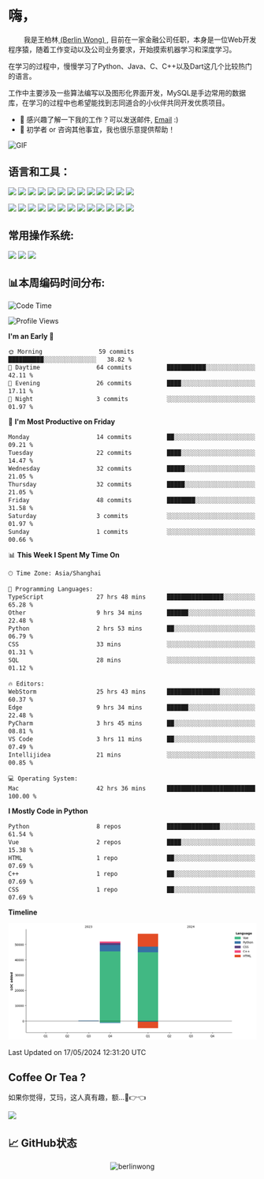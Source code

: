 # 嗨，
&nbsp;&nbsp;&nbsp;&nbsp;&nbsp;&nbsp;&nbsp;&nbsp;我是王柏林[ (Berlin Wong) ](https://github.com/berlinwong), 目前在一家金融公司任职，本身是一位Web开发程序猿，随着工作变动以及公司业务要求，开始摸索机器学习和深度学习。

在学习的过程中，慢慢学习了Python、Java、C、C++以及Dart这几个比较热门的语言。

工作中主要涉及一些算法编写以及图形化界面开发，MySQL是手边常用的数据库，在学习的过程中也希望能找到志同道合的小伙伴共同开发优质项目。

- 💼 感兴趣了解一下我的工作？可以发送邮件, [Email](mailto:wzysws@gmail.com) :)
- 💬 初学者 or 咨询其他事宜，我也很乐意提供帮助！


<img style="margin: 0 auto;object-fit: cover;" alt="GIF" src="https://github.com/abhisheknaiidu/abhisheknaiidu/blob/master/code.gif?raw=true" />


## 语言和工具：
<code><img height="25" src='https://cdn.jsdelivr.net/gh/devicons/devicon/icons/python/python-original.svg'></code>
<code><img height="25" src='https://cdn.jsdelivr.net/gh/devicons/devicon/icons/java/java-original.svg'></code>
<code><img height="25" src='https://cdn.jsdelivr.net/gh/devicons/devicon/icons/cplusplus/cplusplus-original.svg'></code>
<code><img height="25" src='https://cdn.jsdelivr.net/gh/devicons/devicon/icons/dart/dart-original.svg'></code>
<code><img height="25" src='https://cdn.jsdelivr.net/gh/devicons/devicon/icons/git/git-original.svg'></code>
<code><img height="25" src='https://cdn.jsdelivr.net/gh/devicons/devicon/icons/docker/docker-original.svg'></code>
<code><img height="25" src='https://cdn.jsdelivr.net/gh/devicons/devicon/icons/mysql/mysql-original.svg'></code>
<code><img height="25" src='https://cdn.jsdelivr.net/gh/devicons/devicon/icons/html5/html5-original.svg'></code>
<code><img height="25" src='https://cdn.jsdelivr.net/gh/devicons/devicon/icons/css3/css3-original.svg'></code>
<code><img height="25" src='https://cdn.jsdelivr.net/gh/devicons/devicon/icons/javascript/javascript-original.svg'></code>
<code><img height="25" src='https://cdn.jsdelivr.net/gh/devicons/devicon/icons/less/less-plain-wordmark.svg'></code>
<code><img height="25" src='https://cdn.jsdelivr.net/gh/devicons/devicon/icons/flutter/flutter-original.svg'></code>
<code><img height="25" src='https://cdn.jsdelivr.net/gh/devicons/devicon/icons/jquery/jquery-original.svg'></code>

<code><img height="25" src='https://cdn.jsdelivr.net/gh/devicons/devicon/icons/anaconda/anaconda-original.svg'></code>
<code><img height="25" src='https://cdn.jsdelivr.net/gh/devicons/devicon/icons/pytorch/pytorch-original.svg'></code>
<code><img height="25" src='https://cdn.jsdelivr.net/gh/devicons/devicon/icons/jupyter/jupyter-original.svg'></code>
<code><img height="25" src='https://cdn.jsdelivr.net/gh/devicons/devicon/icons/flask/flask-original.svg'></code>
<code><img height="25" src='https://cdn.jsdelivr.net/gh/devicons/devicon/icons/markdown/markdown-original.svg'></code>
<code><img height="25" src='https://cdn.jsdelivr.net/gh/devicons/devicon/icons/latex/latex-original.svg'></code>
<code><img height="25" src='https://cdn.jsdelivr.net/gh/devicons/devicon/icons/cmake/cmake-original.svg'></code>
<code><img height="25" src='https://cdn.jsdelivr.net/gh/devicons/devicon/icons/nodejs/nodejs-original.svg'></code>
<code><img height="25" src='https://cdn.jsdelivr.net/gh/devicons/devicon/icons/npm/npm-original-wordmark.svg'></code>
<code><img height="25" src='https://cdn.jsdelivr.net/gh/devicons/devicon/icons/vuejs/vuejs-original.svg'></code>
<code><img height="25" src='https://cdn.jsdelivr.net/gh/devicons/devicon/icons/nginx/nginx-original.svg'></code>
<code><img height="25" src='https://cdn.jsdelivr.net/gh/devicons/devicon/icons/jetbrains/jetbrains-original.svg'></code>
<code><img height="25" src='https://cdn.jsdelivr.net/gh/devicons/devicon/icons/pycharm/pycharm-original.svg'></code>

## 常用操作系统:
<code><img height="25" src='https://cdn.jsdelivr.net/gh/devicons/devicon/icons/apple/apple-original.svg'></code>
<code><img height="25" src='https://cdn.jsdelivr.net/gh/devicons/devicon/icons/ubuntu/ubuntu-plain.svg'></code>
<code><img height="25" src='https://cdn.jsdelivr.net/gh/devicons/devicon/icons/windows8/windows8-original.svg'></code>

## 📊本周编码时间分布:
<!--START_SECTION:waka-->
![Code Time](http://img.shields.io/badge/Code%20Time-540%20hrs%2021%20mins-blue)

![Profile Views](http://img.shields.io/badge/Profile%20Views-0-blue)

**I'm an Early 🐤** 

```text
🌞 Morning                59 commits          ██████████░░░░░░░░░░░░░░░   38.82 % 
🌆 Daytime                64 commits          ███████████░░░░░░░░░░░░░░   42.11 % 
🌃 Evening                26 commits          ████░░░░░░░░░░░░░░░░░░░░░   17.11 % 
🌙 Night                  3 commits           ░░░░░░░░░░░░░░░░░░░░░░░░░   01.97 % 
```
📅 **I'm Most Productive on Friday** 

```text
Monday                   14 commits          ██░░░░░░░░░░░░░░░░░░░░░░░   09.21 % 
Tuesday                  22 commits          ████░░░░░░░░░░░░░░░░░░░░░   14.47 % 
Wednesday                32 commits          █████░░░░░░░░░░░░░░░░░░░░   21.05 % 
Thursday                 32 commits          █████░░░░░░░░░░░░░░░░░░░░   21.05 % 
Friday                   48 commits          ████████░░░░░░░░░░░░░░░░░   31.58 % 
Saturday                 3 commits           ░░░░░░░░░░░░░░░░░░░░░░░░░   01.97 % 
Sunday                   1 commits           ░░░░░░░░░░░░░░░░░░░░░░░░░   00.66 % 
```


📊 **This Week I Spent My Time On** 

```text
🕑︎ Time Zone: Asia/Shanghai

💬 Programming Languages: 
TypeScript               27 hrs 48 mins      ████████████████░░░░░░░░░   65.28 % 
Other                    9 hrs 34 mins       ██████░░░░░░░░░░░░░░░░░░░   22.48 % 
Python                   2 hrs 53 mins       ██░░░░░░░░░░░░░░░░░░░░░░░   06.79 % 
CSS                      33 mins             ░░░░░░░░░░░░░░░░░░░░░░░░░   01.31 % 
SQL                      28 mins             ░░░░░░░░░░░░░░░░░░░░░░░░░   01.12 % 

🔥 Editors: 
WebStorm                 25 hrs 43 mins      ███████████████░░░░░░░░░░   60.37 % 
Edge                     9 hrs 34 mins       ██████░░░░░░░░░░░░░░░░░░░   22.48 % 
PyCharm                  3 hrs 45 mins       ██░░░░░░░░░░░░░░░░░░░░░░░   08.81 % 
VS Code                  3 hrs 11 mins       ██░░░░░░░░░░░░░░░░░░░░░░░   07.49 % 
Intellijidea             21 mins             ░░░░░░░░░░░░░░░░░░░░░░░░░   00.85 % 

💻 Operating System: 
Mac                      42 hrs 36 mins      █████████████████████████   100.00 % 
```

**I Mostly Code in Python** 

```text
Python                   8 repos             ███████████████░░░░░░░░░░   61.54 % 
Vue                      2 repos             ████░░░░░░░░░░░░░░░░░░░░░   15.38 % 
HTML                     1 repo              ██░░░░░░░░░░░░░░░░░░░░░░░   07.69 % 
C++                      1 repo              ██░░░░░░░░░░░░░░░░░░░░░░░   07.69 % 
CSS                      1 repo              ██░░░░░░░░░░░░░░░░░░░░░░░   07.69 % 
```



**Timeline**

![Lines of Code chart](https://raw.githubusercontent.com/BerlinWong/BerlinWong/main/assets/bar_graph.png)


 Last Updated on 17/05/2024 12:31:20 UTC
<!--END_SECTION:waka-->


## Coffee Or Tea ?
如果你觉得，艾玛，这人真有趣，额...🥺👉👈

<a href="https://www.buymeacoffee.com/BerlinWong"><img src="https://img.buymeacoffee.com/button-api/?text=Buy me a coffee&emoji=&slug=BerlinWong&button_colour=FFDD00&font_colour=000000&font_family=Cookie&outline_colour=000000&coffee_colour=ffffff" /></a>


## 📈 **GitHub状态**
<p align="center"> <img src="https://github-readme-stats.vercel.app/api?username=berlinwong&show_icons=true&theme=swift" alt="berlinwong" />




